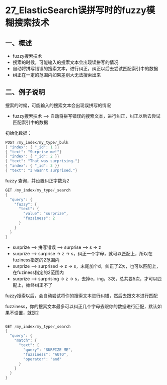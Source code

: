 # 27_ElasticSearch误拼写时的fuzzy模糊搜索技术

## 一、概述

* fuzzy搜索技术 
* 搜索的时候，可能输入的搜索文本会出现误拼写的情况
* 自动将拼写错误的搜索文本，进行纠正，纠正以后去尝试匹配索引中的数据
* 纠正在一定的范围内如果差别大无法搜索出来

## 二、例子说明

搜索的时候，可能输入的搜索文本会出现误拼写的情况


* fuzzy搜索技术 --> 自动将拼写错误的搜索文本，进行纠正，纠正以后去尝试匹配索引中的数据

初始化数据：

```java
POST /my_index/my_type/_bulk
{ "index": { "_id": 1 }}
{ "text": "Surprise me!"}
{ "index": { "_id": 2 }}
{ "text": "That was surprising."}
{ "index": { "_id": 3 }}
{ "text": "I wasn't surprised."}
```


fuzzy 查询，并设置纠正字数为2
```java
GET /my_index/my_type/_search 
{
  "query": {
    "fuzzy": {
      "text": {
        "value": "surprize",
        "fuzziness": 2
      }
    }
  }
}
```

* surprize --> 拼写错误 --> surprise --> s -> z
* surprize --> surprise -> z -> s，纠正一个字母，就可以匹配上，所以在fuziness指定的2范围内
* surprize --> surprised -> z -> s，末尾加个d，纠正了2次，也可以匹配上，在fuziness指定的2范围内
* surprize --> surprising -> z -> s，去掉e，ing，3次，总共要5次，才可以匹配上，始终纠正不了

fuzzy搜索以后，会自动尝试将你的搜索文本进行纠错，然后去跟文本进行匹配

fuzziness，你的搜索文本最多可以纠正几个字母去跟你的数据进行匹配，默认如果不设置，就是2

```java

GET /my_index/my_type/_search 
{
  "query": {
    "match": {
      "text": {
        "query": "SURPIZE ME",
        "fuzziness": "AUTO",
        "operator": "and"
      }
    }
  }
}
```